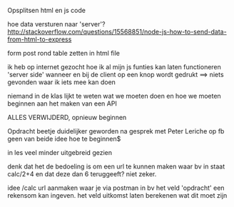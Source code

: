 
Opsplitsen html en js code

hoe data versturen naar 'server'? 
http://stackoverflow.com/questions/15568851/node-js-how-to-send-data-from-html-to-express

form post rond table zetten in html file

ik heb op internet gezocht hoe ik al mijn js funties kan laten functioneren 'server side' wanneer en bij de client op een knop wordt gedrukt
==> niets gevonden waar ik iets mee kan doen

niemand in de klas lijkt te weten wat we moeten doen en hoe we moeten beginnen aan het maken van een API

ALLES VERWIJDERD, opnieuw beginnen

Opdracht beetje duidelijker geworden na gesprek met Peter Leriche op fb
geen van beide idee hoe te beginnen$

in les veel minder uitgebreid gezien

denk dat het de bedoeling is om een url te kunnen maken waar bv in staat calc/2+4
en dat deze dan 6 teruggeeft?
niet zeker.


idee
/calc url aanmaken waar je via postman in bv het veld 'opdracht' 
een rekensom kan ingeven.
het veld uitkomst laten berekenen wat dit moet zijn





